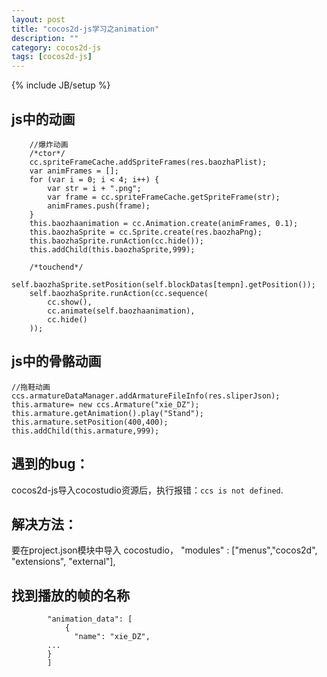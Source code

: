 ```yaml
---
layout: post
title: "cocos2d-js学习之animation"
description: ""
category: cocos2d-js
tags: [cocos2d-js]
---
```

{% include JB/setup %}

## js中的动画

        //爆炸动画
        /*ctor*/
        cc.spriteFrameCache.addSpriteFrames(res.baozhaPlist);
        var animFrames = [];
        for (var i = 0; i < 4; i++) {
            var str = i + ".png";
            var frame = cc.spriteFrameCache.getSpriteFrame(str);
            animFrames.push(frame);
        }
        this.baozhaanimation = cc.Animation.create(animFrames, 0.1);
        this.baozhaSprite = cc.Sprite.create(res.baozhaPng);
        this.baozhaSprite.runAction(cc.hide());
        this.addChild(this.baozhaSprite,999);

        /*touchend*/
        self.baozhaSprite.setPosition(self.blockDatas[tempn].getPosition());
        self.baozhaSprite.runAction(cc.sequence(
            cc.show(),
            cc.animate(self.baozhaanimation),
            cc.hide()
        ));

## js中的骨骼动画

    //拖鞋动画
    ccs.armatureDataManager.addArmatureFileInfo(res.sliperJson);
    this.armature= new ccs.Armature("xie_DZ");
    this.armature.getAnimation().play("Stand");
    this.armature.setPosition(400,400);
    this.addChild(this.armature,999);

## 遇到的bug：
cocos2d-js导入cocostudio资源后，执行报错：`ccs is not defined`.

## 解决方法：
要在project.json模块中导入 cocostudio，
"modules" : ["menus","cocos2d", "extensions", "external"],

## 找到播放的帧的名称

            "animation_data": [
                {
                  "name": "xie_DZ",
            ...
            }
            ]

